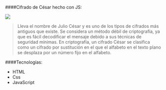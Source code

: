 ####Cifrado de César hecho con JS:


![](https://i.ibb.co/nk8bHVp/Screen-Shot-2022-02-26-at-22-44-09.png)


> Lleva el nombre de Julio César y es uno de
> los tipos de cifrados más antiguos que existe.
> Se considera un método débil de criptografía, 
> ya que es fácil decodificar el mensaje debido
> a sus técnicas de seguridad mínimas.
> En criptografía, un cifrado César se clasifica
> como un cifrado por sustitución en el que el 
> alfabeto en el texto plano se desplaza por un
> número fijo en el alfabeto.


####Tecnologías:
                
+ HTML
+ Css
+ JavaScript
